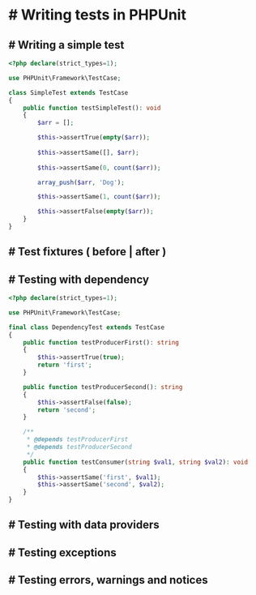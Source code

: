 # # Writing tests in PHPUnit
## # Writing a simple test
```php
<?php declare(strict_types=1);

use PHPUnit\Framework\TestCase;

class SimpleTest extends TestCase
{
    public function testSimpleTest(): void
    {
        $arr = [];

        $this->assertTrue(empty($arr));
        
        $this->assertSame([], $arr);
        
        $this->assertSame(0, count($arr));

        array_push($arr, 'Dog');

        $this->assertSame(1, count($arr));

        $this->assertFalse(empty($arr));
    }
}
```

## # Test fixtures ( before | after )
## # Testing with dependency
```php
<?php declare(strict_types=1);

use PHPUnit\Framework\TestCase;

final class DependencyTest extends TestCase
{
    public function testProducerFirst(): string
    {
        $this->assertTrue(true);
        return 'first';
    }

    public function testProducerSecond(): string
    {
        $this->assertFalse(false);
        return 'second';
    }

    /**
     * @depends testProducerFirst
     * @depends testProducerSecond
     */
    public function testConsumer(string $val1, string $val2): void
    {
        $this->assertSame('first', $val1);
        $this->assertSame('second', $val2);
    }
}
```

## # Testing with data providers
## # Testing exceptions
## # Testing errors, warnings and notices